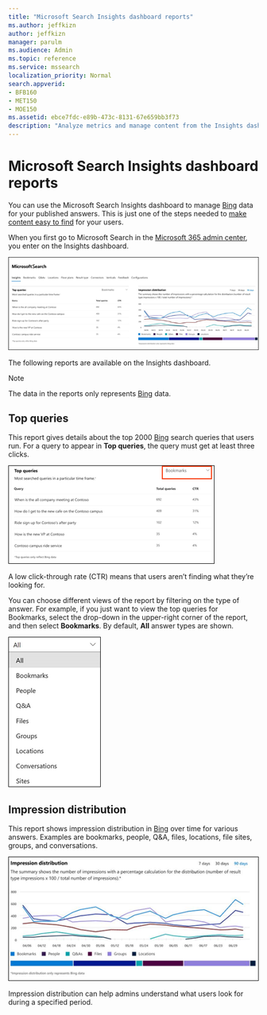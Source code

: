 ```yaml
---
title: "Microsoft Search Insights dashboard reports"
ms.author: jeffkizn
author: jeffkizn
manager: parulm
ms.audience: Admin
ms.topic: reference
ms.service: mssearch
localization_priority: Normal
search.appverid:
- BFB160
- MET150
- MOE150
ms.assetid: ebce7fdc-e89b-473c-8131-67e659bb3f73
description: "Analyze metrics and manage content from the Insights dashboard in Microsoft Search"
---
```


# Microsoft Search Insights dashboard reports

You can use the Microsoft Search Insights dashboard to manage [Bing](https://Bing.com) data for your published answers. This is just one of the steps needed to [make content easy to find](make-content-easy-to-find.md) for your users.

When you first go to Microsoft Search in the [Microsoft 365 admin center](https://admin.microsoft.com), you enter on the Insights dashboard.

![Insights-dashboard.png](media/Insights-dashboard.png)

The following reports are available on the Insights dashboard.

> [!NOTE]
> The data in the reports only represents [Bing](https://Bing.com) data.

## Top queries

This report gives details about the top 2000 [Bing](https://Bing.com) search queries that users run. For a query to appear in **Top queries**, the query must get at least three clicks.

![Top queries report with the table headers: Query, Total queries, and click-through rate.](media/Insights-topqueries.png)

A low click-through rate (CTR) means that users aren’t finding what they’re looking for.

You can choose different views of the report by filtering on the type of answer. For example, if you just want to view the top queries for Bookmarks, select the drop-down in the upper-right corner of the report, and then select **Bookmarks**. By default, **All** answer types are shown.

![Filter the top queries report by Bookmarks, people, Q&A, Files, Groups, Locations, Conversations, and sites](media/Insights-topqueries-dropdown.png)

## Impression distribution

This report shows impression distribution in [Bing](https://Bing.com) over time for various answers. Examples are bookmarks, people, Q&A, files, locations, file sites, groups, and conversations.

![Impressions report with 90 days selected as the time period.](media/Insights-impressions.png)

Impression distribution can help admins understand what users look for during a specified period.
